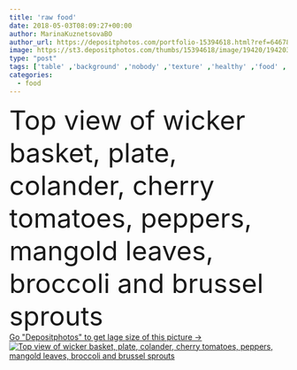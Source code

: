```yaml
---
title: 'raw food'
date: 2018-05-03T08:09:27+00:00
author: MarinaKuznetsovaBO
author_url: https://depositphotos.com/portfolio-15394618.html?ref=64678756
image: https://st3.depositphotos.com/thumbs/15394618/image/19420/194203704/api_thumb_450.jpg?forcejpeg=true
type: "post"
tags: ['table' ,'background' ,'nobody' ,'texture' ,'healthy' ,'food' ,'wooden' ,'plate' ,'delicious' ,'appetizing' ,'yummy' ,'ripe' ,'freshness' ,'rustic' ,'backdrop' ,'vegetables' ,'organic' ,'wallpaper' ,'wood' ,'textured' ,'template' ,'surface' ,'vitamins' ,'antioxidant' ,'tabletop' ,'peppers' ,'colander' ,'broccoli' ,'detox' ,'still life' ,'top view' ,'bell peppers' ,'cherry tomatoes' ,'from above' ,'brussel sprouts' ,'wicker basket' ,'Elevated View' ,'mangold leaves' ]
categories: 
  - food
---
```

<div aling="center">
            <font size="60"> Top view of wicker basket, plate, colander, cherry tomatoes, peppers, mangold leaves, broccoli and brussel sprouts</font>   
</div>
<div>
    <a href='https://st3.depositphotos.com/thumbs/15394618/image/19420/194203704/api_thumb_450.jpg?forcejpeg=true?ref=64678756' target=_blank > Go "Depositphotos" to get lage size of this picture ->
        <img href='https://st3.depositphotos.com/thumbs/15394618/image/19420/194203704/api_thumb_450.jpg?forcejpeg=true?ref=64678756' src='https://st3.depositphotos.com/15394618/19420/i/950/depositphotos_194203704-stock-photo-raw-food.jpg?forcejpeg=true' alt='Top view of wicker basket, plate, colander, cherry tomatoes, peppers, mangold leaves, broccoli and brussel sprouts' >
    </a>
</div>
